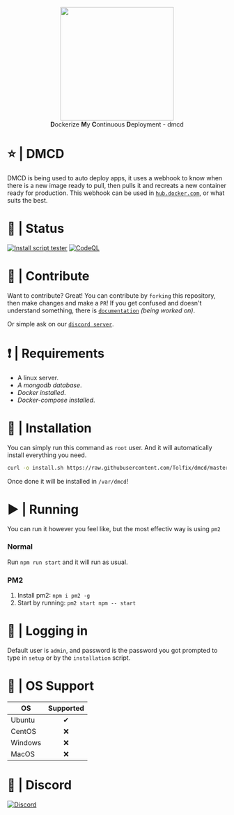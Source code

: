 <p align="center">
  <a href="https://tolfix.com/" target="_blank"><img width="260" src="https://cdn.tolfix.com/images/TX-Small.png"></a>
  <br/>
  <strong>D</strong>ockerize <strong>M</strong>y <strong>C</strong>ontinuous <strong>D</strong>eployment - dmcd
</p>

# ⭐ | DMCD
DMCD is being used to auto deploy apps, it uses a webhook to know when there is a new image ready to pull,
then pulls it and recreats a new container ready for production. This webhook can be used in [`hub.docker.com`](https://hub.docker.com/), or what suits the best.

# 🧿 | Status
[![Install script tester](https://github.com/Tolfix/dmcd/actions/workflows/test-install-script.yml/badge.svg)](https://github.com/Tolfix/dmcd/actions/workflows/test-install-script.yml) [![CodeQL](https://github.com/Tolfix/dmcd/actions/workflows/codeql-analysis.yml/badge.svg)](https://github.com/Tolfix/dmcd/actions/workflows/codeql-analysis.yml)

# 📢 | Contribute
Want to contribute? Great! You can contribute by `forking` this repository, then make changes and make a `PR`!
If you get confused and doesn't understand something, there is [`documentation`](https://github.com/Tolfix/dmcd/wiki/Documentation) *(being worked on)*.

Or simple ask on our [`discord server`](https://discord.com/invite/xHde7g93Yh).

# ❗ | Requirements
* A linux server.
* *A mongodb database*.
* *Docker installed*.
* *Docker-compose installed*.

# 📝 | Installation
You can simply run this command as `root` user. And it will automatically install everything you need.
```bash
curl -o install.sh https://raw.githubusercontent.com/Tolfix/dmcd/master/install.sh && bash install.sh
```
Once done it will be installed in `/var/dmcd`!
<!-- 1. Install repo: `git clone https://github.com/Tolfix/dmcd.git`
2. Install typescript: `npm i typescript -g`
3. Run: `npm install`
4. Run: `npm run build`
5. Follow setup by doing: `npm run setup`
6. Once done run: `npm run start` -->

# ▶ | Running
You can run it however you feel like, but the most effectiv way is using `pm2`

### Normal
Run `npm run start` and it will run as usual.

### PM2
1. Install pm2: `npm i pm2 -g`
2. Start by running: `pm2 start npm -- start`

# 🔐 | Logging in
Default user is `admin`, and password is the password you got prompted to type in `setup` or by the `installation` script.

# 💾 | OS Support
| OS            | Supported     |
| ------------- |:-------------:|
| Ubuntu        | ✔            |
| CentOS        | ❌            |
| Windows       | ❌            |
| MacOS         | ❌            |

# 🔮 | Discord
[![Discord](https://discord.com/api/guilds/833438897484595230/widget.png?style=banner4)](https://discord.gg/xHde7g93Yh)

